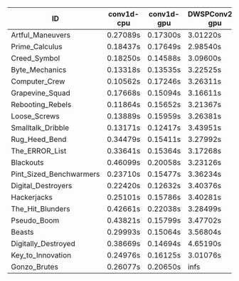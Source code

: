 |ID|conv1d-cpu|conv1d-gpu|DWSPConv2D-gpu|gemm-gpu|avg|
|-|-|-|-|-|-|
|Artful_Maneuvers|0.27089s|0.17300s|3.01220s|1.79886s|1.31374s|
|Prime_Calculus|0.18437s|0.17649s|2.98540s|1.98935s|1.33391s|
|Creed_Symbol|0.18250s|0.14588s|3.09600s|1.97516s|1.34988s|
|Byte_Mechanics|0.13318s|0.13535s|3.22525s|1.94400s|1.35944s|
|Computer_Crew|0.10562s|0.17246s|3.26311s|1.90288s|1.36102s|
|Grapevine_Squad|0.17668s|0.15094s|3.16611s|1.96931s|1.36576s|
|Rebooting_Rebels|0.11864s|0.15652s|3.21367s|2.00249s|1.37283s|
|Loose_Screws|0.13889s|0.15959s|3.26381s|1.98242s|1.38618s|
|Smalltalk_Dribble|0.13171s|0.12417s|3.43951s|1.98376s|1.41979s|
|Rug_Heed_Bend|0.34479s|0.15411s|3.27992s|1.91682s|1.42391s|
|The_ERROR_List|0.33641s|0.15364s|3.17268s|2.13451s|1.44931s|
|Blackouts|0.46099s|0.20058s|3.23126s|1.90839s|1.45030s|
|Pint_Sized_Benchwarmers|0.23710s|0.15477s|3.36234s|2.05876s|1.45324s|
|Digital_Destroyers|0.22420s|0.12632s|3.40376s|2.14065s|1.47373s|
|Hackerjacks|0.25101s|0.15786s|3.40281s|2.10611s|1.47945s|
|The_Hit_Blunders|0.42661s|0.22038s|3.28499s|2.12722s|1.51480s|
|Pseudo_Boom|0.43821s|0.15799s|3.47702s|2.13593s|1.55229s|
|Beasts|0.29993s|0.15064s|3.56804s|2.30613s|1.58119s|
|Digitally_Destroyed|0.38669s|0.14694s|4.65190s|2.70507s|1.97265s|
|Key_to_Innovation|0.24976s|0.16125s|3.01076s|infs|infs|
|Gonzo_Brutes|0.26077s|0.20650s|infs|1.99595s|infs|
